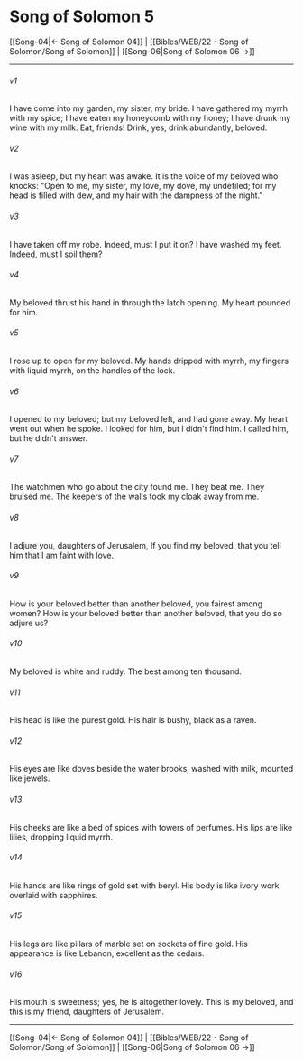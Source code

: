 # Song of Solomon 5

[[Song-04|← Song of Solomon 04]] | [[Bibles/WEB/22 - Song of Solomon/Song of Solomon]] | [[Song-06|Song of Solomon 06 →]]
***



###### v1 
I have come into my garden, my sister, my bride. I have gathered my myrrh with my spice; I have eaten my honeycomb with my honey; I have drunk my wine with my milk. Eat, friends! Drink, yes, drink abundantly, beloved. 

###### v2 
I was asleep, but my heart was awake. It is the voice of my beloved who knocks: "Open to me, my sister, my love, my dove, my undefiled; for my head is filled with dew, and my hair with the dampness of the night." 

###### v3 
I have taken off my robe. Indeed, must I put it on? I have washed my feet. Indeed, must I soil them? 

###### v4 
My beloved thrust his hand in through the latch opening. My heart pounded for him. 

###### v5 
I rose up to open for my beloved. My hands dripped with myrrh, my fingers with liquid myrrh, on the handles of the lock. 

###### v6 
I opened to my beloved; but my beloved left, and had gone away. My heart went out when he spoke. I looked for him, but I didn't find him. I called him, but he didn't answer. 

###### v7 
The watchmen who go about the city found me. They beat me. They bruised me. The keepers of the walls took my cloak away from me. 

###### v8 
I adjure you, daughters of Jerusalem, If you find my beloved, that you tell him that I am faint with love. 

###### v9 
How is your beloved better than another beloved, you fairest among women? How is your beloved better than another beloved, that you do so adjure us? 

###### v10 
My beloved is white and ruddy. The best among ten thousand. 

###### v11 
His head is like the purest gold. His hair is bushy, black as a raven. 

###### v12 
His eyes are like doves beside the water brooks, washed with milk, mounted like jewels. 

###### v13 
His cheeks are like a bed of spices with towers of perfumes. His lips are like lilies, dropping liquid myrrh. 

###### v14 
His hands are like rings of gold set with beryl. His body is like ivory work overlaid with sapphires. 

###### v15 
His legs are like pillars of marble set on sockets of fine gold. His appearance is like Lebanon, excellent as the cedars. 

###### v16 
His mouth is sweetness; yes, he is altogether lovely. This is my beloved, and this is my friend, daughters of Jerusalem.

***
[[Song-04|← Song of Solomon 04]] | [[Bibles/WEB/22 - Song of Solomon/Song of Solomon]] | [[Song-06|Song of Solomon 06 →]]
